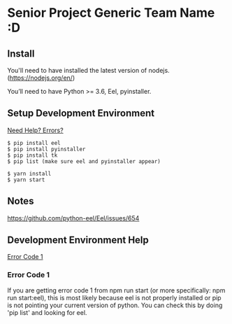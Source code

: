 # Senior Project Generic Team Name :D

## Install

You'll need to have installed the latest version of nodejs. (https://nodejs.org/en/)

You’ll need to have Python >= 3.6, Eel, pyinstaller.

## Setup Development Environment

[Need Help? Errors?](#development-environment-help)

```
$ pip install eel
$ pip install pyinstaller
$ pip install tk
$ pip list (make sure eel and pyinstaller appear)

```

```
$ yarn install
$ yarn start
```

## Notes

https://github.com/python-eel/Eel/issues/654

## Development Environment Help

[Error Code 1](#error-code-1)

### Error Code 1

If you are getting error code 1 from npm run start (or more specifically: npm run start:eel), this is most likely because eel is not properly installed or pip is not pointing your current version of python. You can check this by doing 'pip list' and looking for eel.
